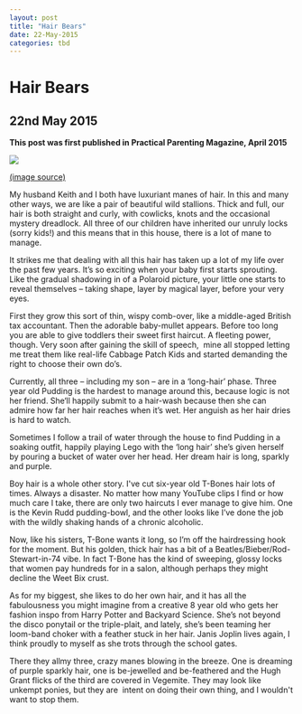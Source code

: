 ```yaml
---
layout: post
title: "Hair Bears"
date: 22-May-2015
categories: tbd
---
```


# Hair Bears

## 22nd May 2015

**This post was first published in Practical Parenting Magazine,   April 2015**

<img class="photo-horiz" src="http://www.teamjimmyjoe.com/wp-content/uploads/2012/12/Bad-Family-Photos-Hair.jpg" />

<a href="http://awkwardfamilyphotos.com/">(image source)</a>

My husband Keith and I both have luxuriant manes of hair. In this and many other ways, we are like a pair of beautiful wild stallions. Thick and full, our hair is both straight and curly, with cowlicks, knots and the occasional mystery dreadlock. All three of our children have inherited our unruly locks (sorry kids!) and this means that in this house, there is a lot of mane to manage.

It strikes me that dealing with all this hair has taken up a lot of my life over the past few years. It’s so exciting when your baby first starts sprouting. Like the gradual shadowing in of a Polaroid picture, your little one starts to reveal themselves – taking shape, layer by magical layer, before your very eyes.

First they grow this sort of thin, wispy comb-over, like a middle-aged British tax accountant. Then the adorable baby-mullet appears. Before too long you are able to give toddlers their sweet first haircut. A fleeting power, though. Very soon after gaining the skill of speech,  mine all stopped letting me treat them like real-life Cabbage Patch Kids and started demanding the right to choose their own do’s.

Currently, all three – including my son – are in a ‘long-hair’ phase. Three year old Pudding is the hardest to manage around this, because logic is not her friend. She‘ll happily submit to a hair-wash because then she can admire how far her hair reaches when it’s wet. Her anguish as her hair dries is hard to watch.

Sometimes I follow a trail of water through the house to find Pudding in a soaking outfit, happily playing Lego with the ‘long hair’ she’s given herself by pouring a bucket of water over her head. Her dream hair is long, sparkly and purple.

Boy hair is a whole other story. I've cut six-year old T-Bones hair lots of times. Always a disaster. No matter how many YouTube clips I find or how much care I take, there are only two haircuts I ever manage to give him. One is the Kevin Rudd pudding-bowl, and the other looks like I’ve done the job with the wildly shaking hands of a chronic alcoholic.

Now, like his sisters, T-Bone wants it long, so I’m off the hairdressing hook for the moment. But his golden, thick hair has a bit of a Beatles/Bieber/Rod-Stewart-in-74 vibe. In fact T-Bone has the kind of sweeping, glossy locks that women pay hundreds for in a salon, although perhaps they might decline the Weet Bix crust.

As for my biggest, she likes to do her own hair, and it has all the fabulousness you might imagine from a creative 8 year old who gets her fashion inspo from Harry Potter and Backyard Science. She’s not beyond the disco ponytail or the triple-plait, and lately, she’s been teaming her loom-band choker with a feather stuck in her hair. Janis Joplin lives again, I think proudly to myself as she trots through the school gates.

There they allmy three, crazy manes blowing in the breeze. One is dreaming of purple sparkly hair, one is be-jewelled and be-feathered and the Hugh Grant flicks of the third are covered in Vegemite. They may look like unkempt ponies, but they are  intent on doing their own thing, and I wouldn't want to stop them.
